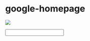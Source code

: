 # google-homepage

<!-- Google Homepage
https://github.com/djayku/google-homepage -->

<!DOCTYPE html>
<html>
<head>
<body>
<title> Jason's Google Homepage </title>

<p>
    <img src="https://www.google.com.hk/images/srpr/logo11w.png">
</p

<form action="search.php" method="post"

<p>
    <input type="text" name="search">
</p>


</body>
</head>
</html>